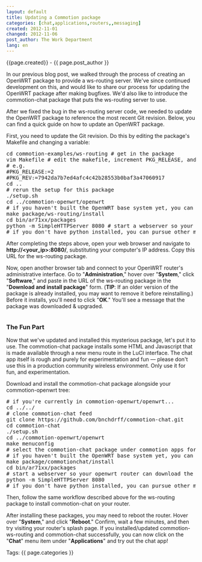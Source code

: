 ```yaml
---
layout: default
title: Updating a Commotion package
categories: [chat,applications,routers,,messaging]
created: 2012-11-01
changed: 2012-11-06
post_author: The Work Department
lang: en
---
```

 <div class="meta">
  <span class="author">{{page.created}} - {{ page.post_author }}</span>
</div>
 <p>In our previous blog post, we walked through the process of creating an OpenWRT package to provide a ws-routing server. We&#39;ve since continued development on this, and would like to share our process for updating the OpenWRT package after making bugfixes. We&#39;d also like to introduce the commotion-chat package that puts the ws-routing server to use.</p><p>After we fixed the bug in the ws-routing server code, we needed to update the OpenWRT package to reference the most recent Git revision. Below, you can find a quick guide on how to update an OpenWRT package.</p><p>First, you need to update the Git revision. Do this by editing the package&#39;s Makefile and changing a variable:</p>
<pre linenumbers="off">
cd commotion-examples/ws-routing # get in the package
vim Makefile # edit the makefile, increment PKG_RELEASE, and update the PKG_REV to the latest commit&#39;s hash
# e.g.
#PKG_RELEASE:=2
#PKG_REV:=7942da7b7ed4afc4c42b28553b0baf3a47060917
cd ..
# rerun the setup for this package
./setup.sh
cd ../commotion-openwrt/openwrt
# if you haven&#39;t built the OpenWRT base system yet, you can run &quot;make&quot; to build everything
make package/ws-routing/install
cd bin/ar71xx/packages
python -m SimpleHTTPServer 8080 # start a webserver so your openwrt router can download the new package
# if you don&#39;t have python installed, you can pursue other means of installing the package :)</pre>
<p>After completing the steps above, open your web browser and navigate to <strong><span class="external">http://&lt;your_ip&gt;:8080/</span></strong>, substituting your computer&#39;s IP address. Copy this URL for the ws-routing package.</p><p>Now, open another browser tab and connect to your OpenWRT router&#39;s administrative interface. Go to &quot;<strong>Administration</strong>,&quot; hover over &quot;<strong>System</strong>,&quot; click &quot;<strong>Software</strong>,&quot; and paste in the URL of the ws-routing package in the &quot;<strong>Download and install package</strong>&quot; form. (<strong>TIP</strong>: If an older version of the package is already installed, you may want to remove it before reinstalling.) Before it installs, you&#39;ll need to click &quot;<strong>OK</strong>.&quot; You&#39;ll see a message that the package was downloaded &amp; upgraded.</p><p><img alt="" src="/files/update%20commotion%20package.png" /></p><h3>The Fun Part</h3><p>Now that we&#39;ve updated and installed this mysterious package, let&#39;s put it to use. The commotion-chat package installs some HTML and Javascript that is made available through a new menu route in the LuCI interface. The chat app itself is rough and purely for experimentation and fun &mdash; please don&#39;t use this in a production community wireless environment. Only use it for fun, and experimentation.</p><p>Download and install the commotion-chat package alongside your commotion-openwrt tree:</p>
<pre linenumbers="off">
# if you&#39;re currently in commotion-openwrt/openwrt...
cd ../../ 
# clone commotion-chat feed 
git clone https://github.com/bnchdrff/commotion-chat.git 
cd commotion-chat 
./setup.sh 
cd ../commotion-openwrt/openwrt 
make menuconfig 
# select the commotion-chat package under commotion apps for installation 
# if you haven&#39;t built the OpenWRT base system yet, you can run &quot;make&quot; to build everything 
make package/commotionchat/install 
cd bin/ar71xx/packages 
# start a webserver so your openwrt router can download the new package 
python -m SimpleHTTPServer 8080 
# if you don&#39;t have python installed, you can pursue other means of installing the package :)</pre>
<p>Then, follow the same workflow described above for the ws-routing package to install commotion-chat on your router.</p><p>After installing these packages, you may need to reboot the router. Hover over &quot;<strong>System</strong>,&quot; and click &quot;<strong>Reboot</strong>.&quot; Confirm, wait a few minutes, and then try visiting your router&#39;s splash page. If you installed/updated commotion-ws-routing and commotion-chat successfully, you can now click on the &quot;<strong>Chat</strong>&quot; menu item under &quot;<strong>Applications</strong>&quot; and try out the chat app!</p> <div class="tags">Tags: {{ page.categories }}</div>